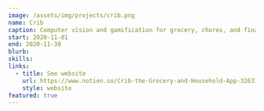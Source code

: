 ```yaml
---
image: /assets/img/projects/crib.png
name: Crib
caption: Computer vision and gamification for grocery, chores, and finances in households. CalHacks Hack Month 2020
start: 2020-11-01
end: 2020-11-30
blurb: 
skills: 
links:
  - title: See website
    url: https://www.notion.so/Crib-the-Grocery-and-Household-App-3263173827874afca394dadfc9e71f1e
    style: website
featured: true
---
```

